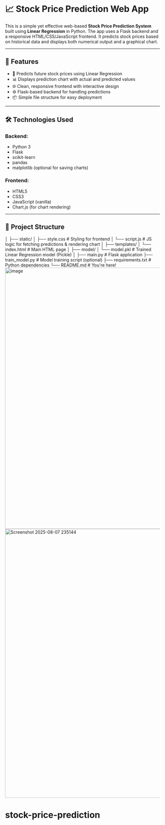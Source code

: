 # 📈 Stock Price Prediction Web App

This is a simple yet effective web-based **Stock Price Prediction System** built using **Linear Regression** in Python. The app uses a Flask backend and a responsive HTML/CSS/JavaScript frontend. It predicts stock prices based on historical data and displays both numerical output and a graphical chart.

---

## 🚀 Features

- 🔢 Predicts future stock prices using Linear Regression
- 📊 Displays prediction chart with actual and predicted values
- 🌐 Clean, responsive frontend with interactive design
- ⚙️ Flask-based backend for handling predictions
- 📦 Simple file structure for easy deployment

---

## 🛠️ Technologies Used

### Backend:
- Python 3
- Flask
- scikit-learn
- pandas
- matplotlib (optional for saving charts)

### Frontend:
- HTML5
- CSS3
- JavaScript (vanilla)
- Chart.js (for chart rendering)

---

## 📁 Project Structure
│
├── static/
│ ├── style.css # Styling for frontend
│ └── script.js # JS logic for fetching predictions & rendering chart
│
├── templates/
│ └── index.html # Main HTML page
│
├── model/
│ └── model.pkl # Trained Linear Regression model (Pickle)
│
├── main.py # Flask application
├── train_model.py # Model training script (optional)
├── requirements.txt # Python dependencies
└── README.md # You're here!
<img width="1919" height="850" alt="image" src="https://github.com/user-attachments/assets/af76ef19-1ba0-4aaa-bd1b-b97915053157" />
<img width="1915" height="875" alt="Screenshot 2025-08-07 235144" src="https://github.com/user-attachments/assets/056c4dd4-b8bd-466a-9873-1955159fb077" />



# stock-price-prediction
